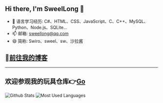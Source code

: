 ## Hi there, I'm SweelLong 👋
- 🌱 语言学习经历: C#、HTML、CSS、JavaScript、C、C++、MySQL、Python、Node.js、SQLite...
- 📫 邮箱: sweellong@qq.com
- 😄 简称: Swiro、sweel、sw、沙拉酱
## 📢[前往我的博客](https://sweellong.github.io)
---
## 欢迎参观我的玩具仓库👉[Go](https://github.com/SweelLong?tab=repositories)
![Github Stats](https://github-readme-stats.vercel.app/api?username=SweelLong&show_icons=true&theme=material-palenight)
![Most Used Languages](https://github-readme-stats.vercel.app/api/top-langs/?username=SweelLong&theme=material-palenight&layout=compact&langs_count=6&size_weight=0.5&count_weight=0.5)
